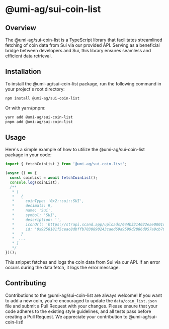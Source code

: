 # @umi-ag/sui-coin-list

## Overview
The @umi-ag/sui-coin-list is a TypeScript library that facilitates streamlined fetching of coin data from Sui via our provided API. Serving as a beneficial bridge between developers and Sui, this library ensures seamless and efficient data retrieval.

## Installation
To install the @umi-ag/sui-coin-list package, run the following command in your project's root directory:

```bash
npm install @umi-ag/sui-coin-list
```
Or with yarn/pnpm:
```bash
yarn add @umi-ag/sui-coin-list
pnpm add @umi-ag/sui-coin-list
```

## Usage
Here's a simple example of how to utilize the @umi-ag/sui-coin-list package in your code:

```typescript
import { fetchCoinList } from '@umi-ag/sui-coin-list';

(async () => {
  const coinList = await fetchCoinList();
  console.log(coinList);
  /**
   * [
   *   {
   *     coinType: '0x2::sui::SUI',
   *     decimals: 9,
   *     name: 'Sui',
   *     symbol: 'SUI',
   *     description: '',
   *     iconUrl: 'https://strapi.scand.app/uploads/644b3314022eae0001db3110_coin_logo_bb22eaf116.png',
   *     id: '0x9258181f5ceac8dbffb7030890243caed69a9599d2886d957a9cb7656af3bdb3'
   *   }
   *  ...
   * ]
   */
})();
```

This snippet fetches and logs the coin data from Sui via our API. If an error occurs during the data fetch, it logs the error message.

## Contributing
Contributions to the @umi-ag/sui-coin-list are always welcome! If you want to add a new coin, you're encouraged to update the `data/coin_list.json` file and submit a Pull Request with your changes. Please ensure that your code adheres to the existing style guidelines, and all tests pass before creating a Pull Request. We appreciate your contribution to @umi-ag/sui-coin-list!